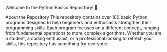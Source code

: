 
Welcome to the Python Basics Repository! 🎉

About the Repository
This repository contains over 100 basic Python programs designed to help beginners and enthusiasts strengthen their programming skills. Each program focuses on a different concept, ranging from fundamental operations to more complex algorithms. Whether you are a student, a coding enthusiast, or a professional looking to refresh your skills, this repository has something for everyone.
